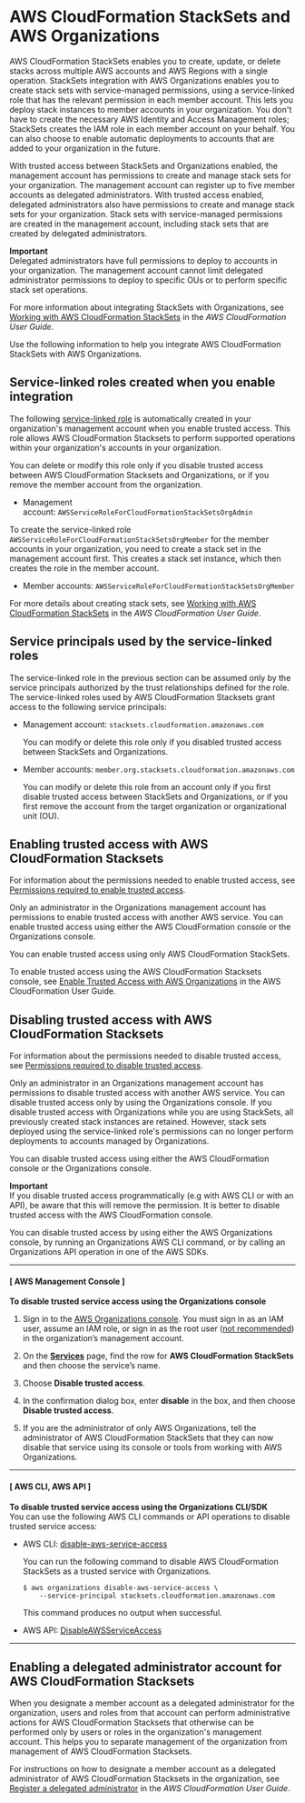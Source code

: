 # AWS CloudFormation StackSets and AWS Organizations<a name="services-that-can-integrate-cloudformation"></a>

AWS CloudFormation StackSets enables you to create, update, or delete stacks across multiple AWS accounts and AWS Regions with a single operation\. StackSets integration with AWS Organizations enables you to create stack sets with service\-managed permissions, using a service\-linked role that has the relevant permission in each member account\. This lets you deploy stack instances to member accounts in your organization\. You don't have to create the necessary AWS Identity and Access Management roles; StackSets creates the IAM role in each member account on your behalf\. You can also choose to enable automatic deployments to accounts that are added to your organization in the future\.

With trusted access between StackSets and Organizations enabled, the management account has permissions to create and manage stack sets for your organization\. The management account can register up to five member accounts as delegated administrators\. With trusted access enabled, delegated administrators also have permissions to create and manage stack sets for your organization\. Stack sets with service\-managed permissions are created in the management account, including stack sets that are created by delegated administrators\.

**Important**  
Delegated administrators have full permissions to deploy to accounts in your organization\. The management account cannot limit delegated administrator permissions to deploy to specific OUs or to perform specific stack set operations\.

 For more information about integrating StackSets with Organizations, see [Working with AWS CloudFormation StackSets](https://docs.aws.amazon.com/AWSCloudFormation/latest/UserGuide/what-is-cfnstacksets.html) in the *AWS CloudFormation User Guide*\.

Use the following information to help you integrate AWS CloudFormation StackSets with AWS Organizations\.



## Service\-linked roles created when you enable integration<a name="integrate-enable-slr-cloudformation"></a>

The following [service\-linked role](https://docs.aws.amazon.com/IAM/latest/UserGuide/using-service-linked-roles.html) is automatically created in your organization's management account when you enable trusted access\. This role allows AWS CloudFormation Stacksets to perform supported operations within your organization's accounts in your organization\.

You can delete or modify this role only if you disable trusted access between AWS CloudFormation Stacksets and Organizations, or if you remove the member account from the organization\.
+ Management account: `AWSServiceRoleForCloudFormationStackSetsOrgAdmin`

To create the service\-linked role `AWSServiceRoleForCloudFormationStackSetsOrgMember` for the member accounts in your organization, you need to create a stack set in the management account first\. This creates a stack set instance, which then creates the role in the member account\.
+ Member accounts: `AWSServiceRoleForCloudFormationStackSetsOrgMember`

For more details about creating stack sets, see [Working with AWS CloudFormation StackSets](https://docs.aws.amazon.com/AWSCloudFormation/latest/UserGuide/what-is-cfnstacksets.html) in the *AWS CloudFormation User Guide*\.

## Service principals used by the service\-linked roles<a name="integrate-enable-svcprin-cloudformation"></a>

The service\-linked role in the previous section can be assumed only by the service principals authorized by the trust relationships defined for the role\. The service\-linked roles used by AWS CloudFormation Stacksets grant access to the following service principals:
+ Management account: `stacksets.cloudformation.amazonaws.com`

  You can modify or delete this role only if you disabled trusted access between StackSets and Organizations\.
+ Member accounts: `member.org.stacksets.cloudformation.amazonaws.com`

  You can modify or delete this role from an account only if you first disable trusted access between StackSets and Organizations, or if you first remove the account from the target organization or organizational unit \(OU\)\.

## Enabling trusted access with AWS CloudFormation Stacksets<a name="integrate-enable-ta-cloudformation"></a>

For information about the permissions needed to enable trusted access, see [Permissions required to enable trusted access](orgs_integrate_services.md#orgs_trusted_access_perms)\.

Only an administrator in the Organizations management account has permissions to enable trusted access with another AWS service\. You can enable trusted access using either the AWS CloudFormation console or the Organizations console\.

You can enable trusted access using only AWS CloudFormation StackSets\.

To enable trusted access using the AWS CloudFormation Stacksets console, see [Enable Trusted Access with AWS Organizations](https://docs.aws.amazon.com/AWSCloudFormation/latest/UserGuide/stacksets-orgs-enable-trusted-access.html) in the AWS CloudFormation User Guide\.

## Disabling trusted access with AWS CloudFormation Stacksets<a name="integrate-disable-ta-cloudformation"></a>

For information about the permissions needed to disable trusted access, see [Permissions required to disable trusted access](orgs_integrate_services.md#orgs_trusted_access_disable_perms)\.

Only an administrator in an Organizations management account has permissions to disable trusted access with another AWS service\. You can disable trusted access only by using the Organizations console\. If you disable trusted access with Organizations while you are using StackSets, all previously created stack instances are retained\. However, stack sets deployed using the service\-linked role's permissions can no longer perform deployments to accounts managed by Organizations\. 

You can disable trusted access using either the AWS CloudFormation console or the Organizations console\.

**Important**  
If you disable trusted access programmatically \(e\.g with AWS CLI or with an API\), be aware that this will remove the permission\. It is better to disable trusted access with the AWS CloudFormation console\. 

You can disable trusted access by using either the AWS Organizations console, by running an Organizations AWS CLI command, or by calling an Organizations API operation in one of the AWS SDKs\.

------
#### [ AWS Management Console ]

**To disable trusted service access using the Organizations console**

1. Sign in to the [AWS Organizations console](https://console.aws.amazon.com/organizations/v2)\. You must sign in as an IAM user, assume an IAM role, or sign in as the root user \([not recommended](https://docs.aws.amazon.com/IAM/latest/UserGuide/best-practices.html#lock-away-credentials)\) in the organization’s management account\.

1. On the **[Services](https://console.aws.amazon.com/organizations/v2/home/services)** page, find the row for **AWS CloudFormation StackSets** and then choose the service’s name\.

1. Choose **Disable trusted access**\.

1. In the confirmation dialog box, enter **disable** in the box, and then choose **Disable trusted access**\.

1. If you are the administrator of only AWS Organizations, tell the administrator of AWS CloudFormation StackSets that they can now disable that service using its console or tools from working with AWS Organizations\.

------
#### [ AWS CLI, AWS API ]

**To disable trusted service access using the Organizations CLI/SDK**  
You can use the following AWS CLI commands or API operations to disable trusted service access:
+ AWS CLI: [disable\-aws\-service\-access](https://docs.aws.amazon.com/cli/latest/reference/organizations/disable-aws-service-access.html)

  You can run the following command to disable AWS CloudFormation StackSets as a trusted service with Organizations\.

  ```
  $ aws organizations disable-aws-service-access \
      --service-principal stacksets.cloudformation.amazonaws.com
  ```

  This command produces no output when successful\.
+ AWS API: [DisableAWSServiceAccess](https://docs.aws.amazon.com/organizations/latest/APIReference/API_DisableAWSServiceAccess.html)

------

## Enabling a delegated administrator account for AWS CloudFormation Stacksets<a name="integrate-enable-da-cloudformation"></a>

When you designate a member account as a delegated administrator for the organization, users and roles from that account can perform administrative actions for AWS CloudFormation Stacksets that otherwise can be performed only by users or roles in the organization's management account\. This helps you to separate management of the organization from management of AWS CloudFormation Stacksets\.

For instructions on how to designate a member account as a delegated administrator of AWS CloudFormation Stacksets in the organization, see [Register a delegated administrator](https://docs.aws.amazon.com/AWSCloudFormation/latest/UserGuide/stacksets-orgs-delegated-admin.html) in the *AWS CloudFormation User Guide*\.